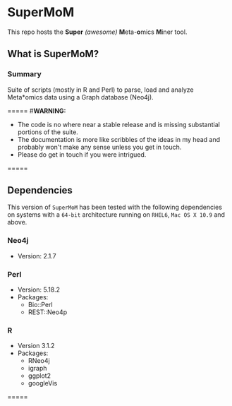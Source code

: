 # SuperMoM
This repo hosts the **Super** *(awesome)* **M**eta-**o**mics **M**iner tool. 

## What is SuperMoM?

### Summary
Suite of scripts (mostly in R and Perl) to parse, load and analyze Meta*omics data using a Graph database (Neo4j).

=====
#**WARNING:** 

* The code is no where near a stable release and is missing substantial portions of the suite.
* The documentation is more like scribbles of the ideas in my head and probably won't make any sense unless you get in touch.
* Please do get in touch if you were intrigued.

=====

## Dependencies
This version of `SuperMoM` has been tested with the following dependencies on systems with a `64-bit` architecture running on `RHEL6`, `Mac OS X 10.9` and above.
### Neo4j
* Version: 2.1.7

### Perl
* Version: 5.18.2
* Packages:
	* Bio::Perl
	* REST::Neo4p

### R
* Version 3.1.2
* Packages:
	* RNeo4j
	* igraph
	* ggplot2
	* googleVis
	

=====



